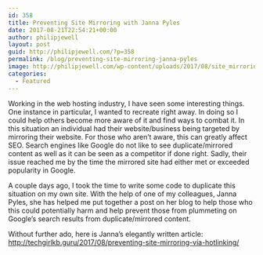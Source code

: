 ```yaml
---
id: 358
title: Preventing Site Mirroring with Janna Pyles
date: 2017-08-21T22:54:21+00:00
author: philipjewell
layout: post
guid: http://philipjewell.com/?p=358
permalink: /blog/preventing-site-mirroring-janna-pyles
image: http://philipjewell.com/wp-content/uploads/2017/08/site_mirroring.jpg
categories:
  - Featured
---
```

Working in the web hosting industry, I have seen some interesting things. One instance in particular, I wanted to recreate right away. In doing so I could help others become more aware of it and find ways to combat it. In this situation an individual had their website/business being targeted by mirroring their website. For those who aren&#8217;t aware, this can greatly affect SEO. Search engines like Google do not like to see duplicate/mirrored content as well as it can be seen as a competitor if done right. Sadly, their issue reached me by the time the mirrored site had either met or exceeded popularity in Google. 

A couple days ago, I took the time to write some code to duplicate this situation on my own site. With the help of one of my colleagues, Janna Pyles, she has helped me put together a post on her blog to help those who this could potentially harm and help prevent those from plummeting on Google&#8217;s search results from duplicate/mirrored content.

Without further ado, here is Janna&#8217;s elegantly written article:  
<http://techgirlkb.guru/2017/08/preventing-site-mirroring-via-hotlinking/>